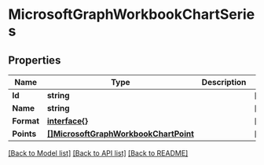 # MicrosoftGraphWorkbookChartSeries

## Properties

Name | Type | Description | Notes
------------ | ------------- | ------------- | -------------
**Id** | **string** |  | [optional] 
**Name** | **string** |  | [optional] 
**Format** | [**interface{}**](.md) |  | [optional] 
**Points** | [**[]MicrosoftGraphWorkbookChartPoint**](microsoft.graph.workbookChartPoint.md) |  | [optional] 

[[Back to Model list]](../README.md#documentation-for-models) [[Back to API list]](../README.md#documentation-for-api-endpoints) [[Back to README]](../README.md)


